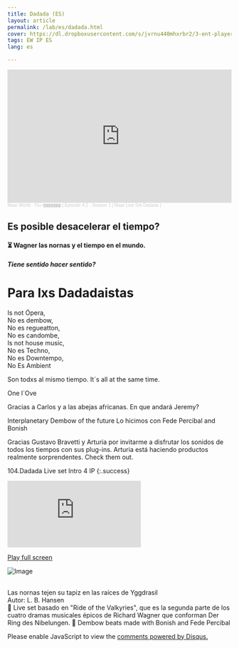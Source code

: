 ```yaml
---
title: Dadada (ES)
layout: article
permalink: /lab/es/dadada.html
cover: https://dl.dropboxusercontent.com/s/jvrnu440mhxrbr2/3-ent-player-red.jpg?raw=1
tags: EW IP ES
lang: es

---
```


<iframe width="100%" height="300" scrolling="no" frameborder="no" allow="autoplay" src="https://w.soundcloud.com/player/?url=https%3A//api.soundcloud.com/tracks/1685947338%3Fsecret_token%3Ds-LAlb1xhIGLz&color=%23ff5500&auto_play=false&hide_related=true&show_comments=true&show_user=true&show_reposts=false&show_teaser=false&visual=true"></iframe><div style="font-size: 10px; color: #cccccc;line-break: anywhere;word-break: normal;overflow: hidden;white-space: nowrap;text-overflow: ellipsis; font-family: Interstate,Lucida Grande,Lucida Sans Unicode,Lucida Sans,Garuda,Verdana,Tahoma,sans-serif;font-weight: 100;"><a href="https://soundcloud.com/maarworld" title="Maar World" target="_blank" style="color: #cccccc; text-decoration: none;">Maar World</a> · <a href="https://soundcloud.com/maarworld/episode-42-season-1-maar-live-set-dadada/s-LAlb1xhIGLz" title="𝕄𝓌 🆁🅰🅳🅸🅾 | Episode 4.2 - Season 1 | Maar Live Set Dadada |" target="_blank" style="color: #cccccc; text-decoration: none;">𝕄𝓌 🆁🅰🅳🅸🅾 | Episode 4.2 - Season 1 | Maar Live Set Dadada |</a></div>

## Es posible desacelerar el tiempo? 

#### ⏳ Wagner las nornas y el tiempo en el mundo. 

##### Tiene sentido hacer sentido? 

# Para lxs Dadadaistas



Is not Ópera,<br>
No es dembow, <br>
No es regueatton,<br> 
No es candombe,<br> 
Is not house music,<br>
No es Techno,<br> 
No es Downtempo,<br>
No Es Ambient<br> 

Son todxs al mismo tiempo. 
It´s all at the same time. 

One l´Ove

Gracias a Carlos y a las abejas africanas. 
En que andará Jeremy? 

Interplanetary Dembow of the future
Lo hicimos con Fede Percibal and Bonish 

Gracias Gustavo Bravetti y Arturia por invitarme a disfrutar los sonidos de todos los tiempos con sus plug-ins. Arturia está haciendo productos realmente sorprendentes. Check them out. 

104.Dadada Live set Intro 4 IP
{:.success}
<div class="container">
  <iframe class="responsive-iframe" src="https://play.maar.world/?g=8&s=0&c=20" style="border: 0" ></iframe>
</div>

<a href="https://play.maar.world/?g=8&s=0&c=20 " rel="Maar World Player" target="_blank"> Play full screen</a> 

![Image](/img/lab/nornas.jpg)

<br>Las nornas tejen su tapiz en las raíces de Yggdrasil
<br>Autor: L. B. Hansen<br>
🦋 Live set basado en "Ride of the Valkyries", que es la segunda parte de los cuatro dramas musicales épicos de Richard Wagner que conforman Der Ring des Nibelungen.
🌸 Dembow beats made with Bonish and Fede Percibal 


<div id="disqus_thread"></div>
<script>
    /**
    *  RECOMMENDED CONFIGURATION VARIABLES: EDIT AND UNCOMMENT THE SECTION BELOW TO INSERT DYNAMIC VALUES FROM YOUR PLATFORM OR CMS.
    *  LEARN WHY DEFINING THESE VARIABLES IS IMPORTANT: https://disqus.com/admin/universalcode/#configuration-variables    */
    var disqus_config = function () {
        this.page.url = "{{ page.url | absolute_url }}";
        this.page.identifier = "{{ page.id }}";
    };
    (function() { // DON'T EDIT BELOW THIS LINE
    var d = document, s = d.createElement('script');
    s.src = 'https://maar-world.disqus.com/embed.js';
    s.setAttribute('data-timestamp', +new Date());
    (d.head || d.body).appendChild(s);
    })();
</script>
<noscript>Please enable JavaScript to view the <a href="https://disqus.com/?ref_noscript">comments powered by Disqus.</a></noscript>


